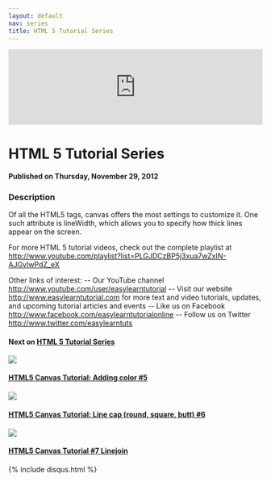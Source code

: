 ```yaml
---
layout: default
nav: series
title: HTML 5 Tutorial Series
---
```


<div class="container">
    <div class="row mt grid">
        <div class="mt"></div>
        <div class="row" style="margin-bottom: 20px;">
            <div class="col-sm-push-1 col-sm-10 col-md-push-2 col-md-8">
                <div class="video-container">
                    <iframe width="100%" src="https://www.youtube.com/embed/F7o962sWVqM" frameborder="0" allowfullscreen></iframe>
                </div>
            </div>
            <div class="clearfix"></div>
            <div class="col-md-8">
                <h1>HTML 5 Tutorial Series</h1>
                <h4>Published on Thursday, November 29, 2012</h4>
                <h3>Description</h3>
                <p>Of all the HTML5 tags, canvas offers the most settings to customize it. One such attribute is lineWidth, which allows you to specify how thick lines appear on the screen.

For more HTML 5 tutorial videos, check out the complete playlist at http://www.youtube.com/playlist?list=PLGJDCzBP5j3xua7wZxIN-AJGvIwPdZ_eX 
  
Other links of interest:
-- Our YouTube channel http://www.youtube.com/user/easylearntutorial 
-- Visit our website http://www.easylearntutorial.com for more text and video tutorials, updates, and upcoming tutorial articles and events
-- Like us on Facebook http://www.facebook.com/easylearntutorialonline 
-- Follow us on Twitter http://www.twitter.com/easylearntuts</p>
            </div>
            <div class="col-md-4">
                <h4>Next on <a href="/series/html-5-tutorial-series">HTML 5 Tutorial Series</a></h4><div class="row" style="margin-bottom: 20px">
            <div class="col-md-6">
                <a href="/series/html-5-tutorial-series/html5-canvas-tutorial-adding-color-5">
                    <img src="/img/blank.gif" data-echo="https://i.ytimg.com/vi/lDKZ4TffTUE/hqdefault.jpg" class="img-responsive" />
                </a>
            </div>
            <div class="col-md-6">
                <h4>
                    <a href="/series/html-5-tutorial-series/html5-canvas-tutorial-adding-color-5">HTML5 Canvas Tutorial: Adding color #5</a>
                </h4>
            </div>
        </div><div class="row" style="margin-bottom: 20px">
            <div class="col-md-6">
                <a href="/series/html-5-tutorial-series/html5-canvas-tutorial-line-cap-round-square-butt-6">
                    <img src="/img/blank.gif" data-echo="https://i.ytimg.com/vi/7JE7ic580L4/hqdefault.jpg" class="img-responsive" />
                </a>
            </div>
            <div class="col-md-6">
                <h4>
                    <a href="/series/html-5-tutorial-series/html5-canvas-tutorial-line-cap-round-square-butt-6">HTML5 Canvas Tutorial: Line cap (round, square, butt) #6</a>
                </h4>
            </div>
        </div><div class="row" style="margin-bottom: 20px">
            <div class="col-md-6">
                <a href="/series/html-5-tutorial-series/html5-canvas-tutorial-7-linejoin">
                    <img src="/img/blank.gif" data-echo="https://i.ytimg.com/vi/RUkEcqQ5kw4/hqdefault.jpg" class="img-responsive" />
                </a>
            </div>
            <div class="col-md-6">
                <h4>
                    <a href="/series/html-5-tutorial-series/html5-canvas-tutorial-7-linejoin">HTML5 Canvas Tutorial #7 Linejoin</a>
                </h4>
            </div>
        </div>
            </div>
            <div class="col-md-8">
                {% include disqus.html %}
            </div>
        </div>
    </div>
    <div class="row mt grid"></div>
</div>
